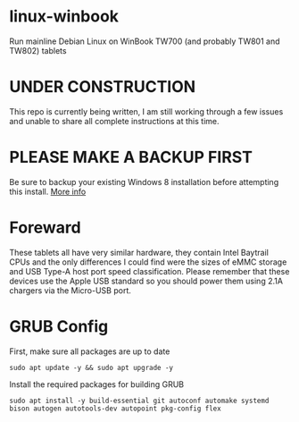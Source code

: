 # linux-winbook
Run mainline Debian Linux on WinBook TW700 (and probably TW801 and TW802) tablets

# UNDER CONSTRUCTION
This repo is currently being written, I am still working through a few issues and unable to share all complete instructions at this time.

# PLEASE MAKE A BACKUP FIRST
Be sure to backup your existing Windows 8 installation before attempting this install. [More info](https://support.microsoft.com/en-us/windows/create-a-usb-recovery-drive-460091d5-1e8f-cb33-2d17-8fdef77412d5)

# Foreward
These tablets all have very similar hardware, they contain Intel Baytrail CPUs and the only differences I could find were the sizes of eMMC storage and USB Type-A host port speed classification. Please remember that these devices use the Apple USB standard so you should power them using 2.1A chargers via the Micro-USB port.

# GRUB Config

First, make sure all packages are up to date
```shell
sudo apt update -y && sudo apt upgrade -y
```
Install the required packages for building GRUB
```shell
sudo apt install -y build-essential git autoconf automake systemd bison autogen autotools-dev autopoint pkg-config flex
```
